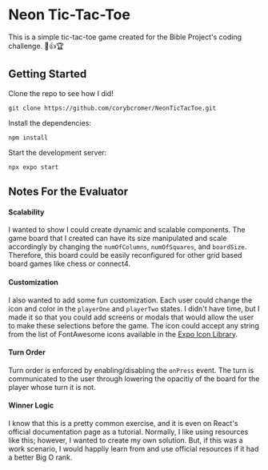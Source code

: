 # Neon Tic-Tac-Toe

This is a simple tic-tac-toe game created for the Bible Project's coding challenge. 👏👍🏆

## Getting Started

Clone the repo to see how I did!
```
git clone https://github.com/corybcromer/NeonTicTacToe.git
```

Install the dependencies:
```
npm install
```

Start the development server:
```
npx expo start
```

## Notes For the Evaluator

#### Scalability
I wanted to show I could create dynamic and scalable components. The game board that I created can have its size manipulated and scale accordingly by changing the `numOfColumns`, `numOfSquares`, and `boardSize`. Therefore, this board could be easily reconfigured for other grid based board games like chess or connect4.

#### Customization
I also wanted to add some fun customization. Each user could change the icon and color in the `playerOne` and `playerTwo` states. I didn't have time, but I made it so that you could add screens or modals that would allow the user to make these selections before the game. The icon could accept any string from the list of FontAwesome icons available in the [Expo Icon Library](https://icons.expo.fyi/Index).

#### Turn Order
Turn order is enforced by enabling/disabling the `onPress` event. The turn is communicated to the user through lowering the opacitiy of the board for the player whose turn it is not. 

#### Winner Logic
I know that this is a pretty common exercise, and it is even on React's official documentation page as a tutorial. Normally, I like using resources like this; however, I wanted to create my own solution. But, if this was a work scenario, I would happliy learn from and use official resources if it had a better Big O rank. 
